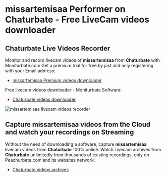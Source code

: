 # missartemisaa Performer on Chaturbate - Free LiveCam videos downloader

## Chaturbate Live Videos Recorder

Monitor and record livecam videos of **missartemisaa** from **Chaturbate** with Moniturbate.com
Get a premium trial for free by just and only registering with your Email address:
* [missartemisaa Premium videos downloader](https://moniturbate.com/request-demo-licence-key.html)

Free livecam videos downloader - Moniturbate Software:
* [Chaturbate videos downloader](https://moniturbate.com/moniturbate-download-software.html)

![missartemisaa livecam videos recorder](https://peachurnet.com/templates/moniturbate-software.png)


## Capture missartemisaa videos from the Cloud and watch your recordings on Streaming

Without the need of downloading a software, capture **missartemisaa** livecam videos from **Chaturbate** 100% online.
Watch Livecam archives from **Chaturbate** unlimitedly from thousands of existing recordings, only on Peachurbate.com and its websites network:
* [Chaturbate videos archives](https://peachurnet.com/)